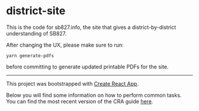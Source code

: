 # district-site

This is the code for sb827.info, the site that gives a district-by-district understanding of SB827.

After changing the UX, please make sure to run:

```
yarn generate-pdfs
```

before committing to generate updated printable PDFs for the site.

---

This project was bootstrapped with [Create React App](https://github.com/facebookincubator/create-react-app).

Below you will find some information on how to perform common tasks.<br>
You can find the most recent version of the CRA guide [here](https://github.com/facebookincubator/create-react-app/blob/master/packages/react-scripts/template/README.md).
